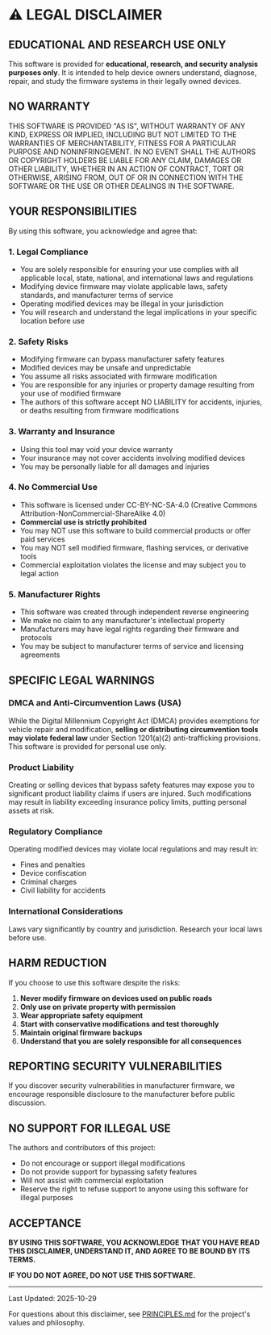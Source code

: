 # ⚠️ LEGAL DISCLAIMER

## EDUCATIONAL AND RESEARCH USE ONLY

This software is provided for **educational, research, and security analysis purposes only**. It is intended to help device owners understand, diagnose, repair, and study the firmware systems in their legally owned devices.

## NO WARRANTY

THIS SOFTWARE IS PROVIDED "AS IS", WITHOUT WARRANTY OF ANY KIND, EXPRESS OR IMPLIED, INCLUDING BUT NOT LIMITED TO THE WARRANTIES OF MERCHANTABILITY, FITNESS FOR A PARTICULAR PURPOSE AND NONINFRINGEMENT. IN NO EVENT SHALL THE AUTHORS OR COPYRIGHT HOLDERS BE LIABLE FOR ANY CLAIM, DAMAGES OR OTHER LIABILITY, WHETHER IN AN ACTION OF CONTRACT, TORT OR OTHERWISE, ARISING FROM, OUT OF OR IN CONNECTION WITH THE SOFTWARE OR THE USE OR OTHER DEALINGS IN THE SOFTWARE.

## YOUR RESPONSIBILITIES

By using this software, you acknowledge and agree that:

### 1. Legal Compliance
- You are solely responsible for ensuring your use complies with all applicable local, state, national, and international laws and regulations
- Modifying device firmware may violate applicable laws, safety standards, and manufacturer terms of service
- Operating modified devices may be illegal in your jurisdiction
- You will research and understand the legal implications in your specific location before use

### 2. Safety Risks
- Modifying firmware can bypass manufacturer safety features
- Modified devices may be unsafe and unpredictable
- You assume all risks associated with firmware modification
- You are responsible for any injuries or property damage resulting from your use of modified firmware
- The authors of this software accept NO LIABILITY for accidents, injuries, or deaths resulting from firmware modifications

### 3. Warranty and Insurance
- Using this tool may void your device warranty
- Your insurance may not cover accidents involving modified devices
- You may be personally liable for all damages and injuries

### 4. No Commercial Use
- This software is licensed under CC-BY-NC-SA-4.0 (Creative Commons Attribution-NonCommercial-ShareAlike 4.0)
- **Commercial use is strictly prohibited**
- You may NOT use this software to build commercial products or offer paid services
- You may NOT sell modified firmware, flashing services, or derivative tools
- Commercial exploitation violates the license and may subject you to legal action

### 5. Manufacturer Rights
- This software was created through independent reverse engineering
- We make no claim to any manufacturer's intellectual property
- Manufacturers may have legal rights regarding their firmware and protocols
- You may be subject to manufacturer terms of service and licensing agreements

## SPECIFIC LEGAL WARNINGS

### DMCA and Anti-Circumvention Laws (USA)
While the Digital Millennium Copyright Act (DMCA) provides exemptions for vehicle repair and modification, **selling or distributing circumvention tools may violate federal law** under Section 1201(a)(2) anti-trafficking provisions. This software is provided for personal use only.

### Product Liability
Creating or selling devices that bypass safety features may expose you to significant product liability claims if users are injured. Such modifications may result in liability exceeding insurance policy limits, putting personal assets at risk.

### Regulatory Compliance
Operating modified devices may violate local regulations and may result in:
- Fines and penalties
- Device confiscation
- Criminal charges
- Civil liability for accidents

### International Considerations
Laws vary significantly by country and jurisdiction. Research your local laws before use.

## HARM REDUCTION

If you choose to use this software despite the risks:

1. **Never modify firmware on devices used on public roads**
2. **Only use on private property with permission**
3. **Wear appropriate safety equipment**
4. **Start with conservative modifications and test thoroughly**
5. **Maintain original firmware backups**
6. **Understand that you are solely responsible for all consequences**

## REPORTING SECURITY VULNERABILITIES

If you discover security vulnerabilities in manufacturer firmware, we encourage responsible disclosure to the manufacturer before public discussion.

## NO SUPPORT FOR ILLEGAL USE

The authors and contributors of this project:
- Do not encourage or support illegal modifications
- Do not provide support for bypassing safety features
- Will not assist with commercial exploitation
- Reserve the right to refuse support to anyone using this software for illegal purposes

## ACCEPTANCE

**BY USING THIS SOFTWARE, YOU ACKNOWLEDGE THAT YOU HAVE READ THIS DISCLAIMER, UNDERSTAND IT, AND AGREE TO BE BOUND BY ITS TERMS.**

**IF YOU DO NOT AGREE, DO NOT USE THIS SOFTWARE.**

---

Last Updated: 2025-10-29

For questions about this disclaimer, see [PRINCIPLES.md](PRINCIPLES.md) for the project's values and philosophy.

